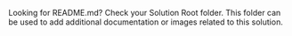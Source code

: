 Looking for README.md? Check your Solution Root folder. This folder can be used to add additional documentation or images related to this solution.